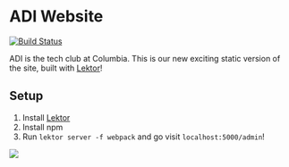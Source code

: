 # ADI Website

[![Build Status](https://travis-ci.org/adicu/adi-static.svg?branch=master)](https://travis-ci.org/adicu/adi-static)

ADI is the tech club at Columbia. This is our new exciting static
version of the site, built with [Lektor](http://getlektor.com/)!

## Setup

1. Install [Lektor](http://getlektor.com/)
2. Install npm
3. Run `lektor server -f webpack` and go visit `localhost:5000/admin`!

![](https://static.schlosser.io/ss/adi/website.png)


